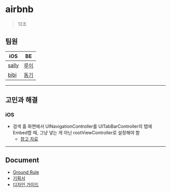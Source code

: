 # airbnb
> 12조

## 팀원

|iOS|BE|
|---|---|
|[sally](https://github.com/sally4405)|[루이](https://github.com/Louie-03)|
|[bibi](https://github.com/bibi6666667)|[동기](https://github.com/donggi-lee-bit)|

---

## 고민과 해결
### iOS
- 검색 홈 화면에서 UINavigationController를 UITabBarController의 탭에 Embed할 때, 그냥 넣는 게 아닌  rootViewController로 설정해야 함
  - [참고 자료](https://stackoverflow.com/questions/43961766/uinavigationcontroller-and-tabbarcontroller-programmatically-no-storyboards)


---
## Document
- [Ground Rule](https://github.com/sally4405/airbnb/wiki/Ground-Rule)
- [기획서](https://www.figma.com/proto/inTClwuq2Hr7E33JPIMKza/%EB%AA%A8%EB%B0%94%EC%9D%BC_%EC%88%99%EC%86%8C%EC%98%88%EC%95%BD%EC%84%9C%EB%B9%84%EC%8A%A4?page-id=56%3A1424&node-id=56%3A1972&viewport=25%2C336%2C0.03&scaling=contain)
- [디자인 가이드](https://www.figma.com/file/inTClwuq2Hr7E33JPIMKza/%EB%AA%A8%EB%B0%94%EC%9D%BC_%EC%88%99%EC%86%8C%EC%98%88%EC%95%BD%EC%84%9C%EB%B9%84%EC%8A%A4?node-id=56%3A2206)
